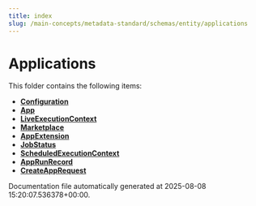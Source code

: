 ```yaml
---
title: index
slug: /main-concepts/metadata-standard/schemas/entity/applications
---
```


# Applications

This folder contains the following items:

- [**Configuration**](/main-concepts/metadata-standard/schemas/entity/applications/configuration)
- [**App**](/main-concepts/metadata-standard/schemas/entity/applications/app)
- [**LiveExecutionContext**](/main-concepts/metadata-standard/schemas/entity/applications/liveexecutioncontext)
- [**Marketplace**](/main-concepts/metadata-standard/schemas/entity/applications/marketplace)
- [**AppExtension**](/main-concepts/metadata-standard/schemas/entity/applications/appextension)
- [**JobStatus**](/main-concepts/metadata-standard/schemas/entity/applications/jobstatus)
- [**ScheduledExecutionContext**](/main-concepts/metadata-standard/schemas/entity/applications/scheduledexecutioncontext)
- [**AppRunRecord**](/main-concepts/metadata-standard/schemas/entity/applications/apprunrecord)
- [**CreateAppRequest**](/main-concepts/metadata-standard/schemas/entity/applications/createapprequest)


Documentation file automatically generated at 2025-08-08 15:20:07.536378+00:00.
